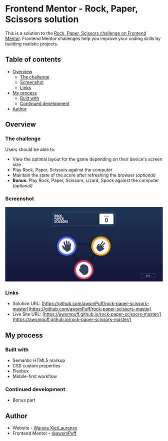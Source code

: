 # Frontend Mentor - Rock, Paper, Scissors solution

This is a solution to the [Rock, Paper, Scissors challenge on Frontend Mentor](https://www.frontendmentor.io/challenges/rock-paper-scissors-game-pTgwgvgH). Frontend Mentor challenges help you improve your coding skills by building realistic projects. 

## Table of contents

- [Overview](#overview)
  - [The challenge](#the-challenge)
  - [Screenshot](#screenshot)
  - [Links](#links)
- [My process](#my-process)
  - [Built with](#built-with)
  - [Continued development](#continued-development)
- [Author](#author)


## Overview

### The challenge

Users should be able to:

- View the optimal layout for the game depending on their device's screen size
- Play Rock, Paper, Scissors against the computer
- Maintain the state of the score after refreshing the browser _(optional)_
- **Bonus**: Play Rock, Paper, Scissors, Lizard, Spock against the computer _(optional)_

### Screenshot

![](./screenshots/active.gif)


### Links

- Solution URL: [https://github.com/awsmPuff/rock-paper-scissors-master](https://github.com/awsmPuff/rock-paper-scissors-master)
- Live Site URL: [https://awsmpuff.github.io/rock-paper-scissors-master/](https://awsmpuff.github.io/rock-paper-scissors-master/)

## My process

### Built with

- Semantic HTML5 markup
- CSS custom properties
- Flexbox
- Mobile-first workflow



### Continued development

- Bonus part


## Author

- Website - [Wanxia Xie/Laurenxx](https://www.your-site.com)
- Frontend Mentor - [@awsmPuff](https://www.frontendmentor.io/profile/awsmPuff)

